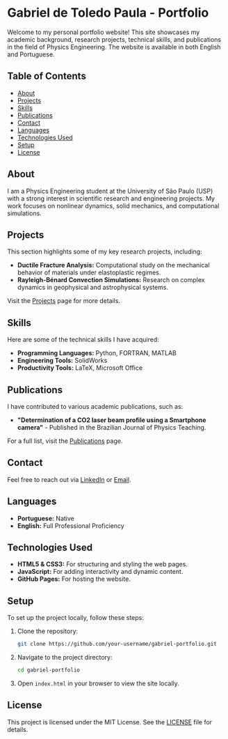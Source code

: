 # Gabriel de Toledo Paula - Portfolio

Welcome to my personal portfolio website! This site showcases my academic background, research projects, technical skills, and publications in the field of Physics Engineering. The website is available in both English and Portuguese.

## Table of Contents
- [About](#about)
- [Projects](#projects)
- [Skills](#skills)
- [Publications](#publications)
- [Contact](#contact)
- [Languages](#languages)
- [Technologies Used](#technologies-used)
- [Setup](#setup)
- [License](#license)

## About
I am a Physics Engineering student at the University of São Paulo (USP) with a strong interest in scientific research and engineering projects. My work focuses on nonlinear dynamics, solid mechanics, and computational simulations.

## Projects
This section highlights some of my key research projects, including:
- **Ductile Fracture Analysis:** Computational study on the mechanical behavior of materials under elastoplastic regimes.
- **Rayleigh-Bénard Convection Simulations:** Research on complex dynamics in geophysical and astrophysical systems.

Visit the [Projects](https://your-website-link-here) page for more details.

## Skills
Here are some of the technical skills I have acquired:
- **Programming Languages:** Python, FORTRAN, MATLAB
- **Engineering Tools:** SolidWorks
- **Productivity Tools:** LaTeX, Microsoft Office

## Publications
I have contributed to various academic publications, such as:
- **"Determination of a CO2 laser beam profile using a Smartphone camera"** - Published in the Brazilian Journal of Physics Teaching.

For a full list, visit the [Publications](https://researchergabrieltoledo.github.io/gabriel-portfolio/publications.html) page.

## Contact
Feel free to reach out via [LinkedIn](https://www.linkedin.com/in/gabriel-de-toledo-paula-261a73212) or [Email](mailto:gabrieldetoledopaula280703@gmail.com).

## Languages
- **Portuguese:** Native
- **English:** Full Professional Proficiency

## Technologies Used
- **HTML5 & CSS3:** For structuring and styling the web pages.
- **JavaScript:** For adding interactivity and dynamic content.
- **GitHub Pages:** For hosting the website.

## Setup
To set up the project locally, follow these steps:

1. Clone the repository:
    ```bash
    git clone https://github.com/your-username/gabriel-portfolio.git
    ```
2. Navigate to the project directory:
    ```bash
    cd gabriel-portfolio
    ```
3. Open `index.html` in your browser to view the site locally.

## License
This project is licensed under the MIT License. See the [LICENSE](LICENSE) file for details.
